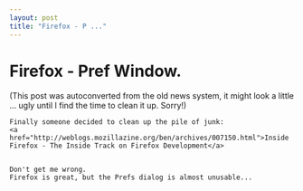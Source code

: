 ```yaml
---
layout: post
title: "Firefox - P ..."
---
```

<h1>Firefox - Pref Window.</h1>
(This post was autoconverted from the old news system,
it might look a little ... ugly until I find the time
to clean it up.
Sorry!)

    Finally someone decided to clean up the pile of junk:
    <a href="http://weblogs.mozillazine.org/ben/archives/007150.html">Inside Firefox - The Inside Track on Firefox Development</a>
    
    
    Don't get me wrong.
    Firefox is great, but the Prefs dialog is almost unusable...
    
    

